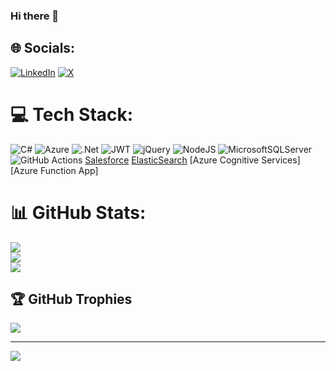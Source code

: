 ### Hi there 👋

<!--
**dhavalgajera/dhavalgajera** is a ✨ _special_ ✨ repository because its `README.md` (this file) appears on your GitHub profile.

Here are some ideas to get you started:

- 🔭 I’m currently working on ...
- 🌱 I’m currently learning ...
- 👯 I’m looking to collaborate on ...
- 🤔 I’m looking for help with ...
- 💬 Ask me about ...
- 📫 How to reach me: ...
- 😄 Pronouns: ...
- ⚡ Fun fact: ...
-->


## 🌐 Socials:
[![LinkedIn](https://img.shields.io/badge/LinkedIn-%230077B5.svg?logo=linkedin&logoColor=white)](https://linkedin.com/in/https://www.linkedin.com/in/gajeradhaval/) [![X](https://img.shields.io/badge/X-black.svg?logo=X&logoColor=white)](https://x.com/https://x.com/DhavalGajera) 

# 💻 Tech Stack:
![C#](https://img.shields.io/badge/c%23-%23239120.svg?style=flat&logo=csharp&logoColor=white) ![Azure](https://img.shields.io/badge/azure-%230072C6.svg?style=flat&logo=microsoftazure&logoColor=white) ![.Net](https://img.shields.io/badge/.NET-5C2D91?style=flat&logo=.net&logoColor=white) ![JWT](https://img.shields.io/badge/JWT-black?style=flat&logo=JSON%20web%20tokens) ![jQuery](https://img.shields.io/badge/jquery-%230769AD.svg?style=flat&logo=jquery&logoColor=white) ![NodeJS](https://img.shields.io/badge/node.js-6DA55F?style=flat&logo=node.js&logoColor=white) ![MicrosoftSQLServer](https://img.shields.io/badge/Microsoft%20SQL%20Server-CC2927?style=flat&logo=microsoft%20sql%20server&logoColor=white) ![GitHub Actions](https://img.shields.io/badge/github%20actions-%232671E5.svg?style=flat&logo=githubactions&logoColor=white) [Salesforce]() [ElasticSearch]() [Azure Cognitive Services] [Azure Function App]
# 📊 GitHub Stats:
![](https://github-readme-stats.vercel.app/api?username=dhavalgajera&theme=default&hide_border=false&include_all_commits=true&count_private=true)<br/>
![](https://github-readme-streak-stats.herokuapp.com/?user=dhavalgajera&theme=default&hide_border=false)<br/>
![](https://github-readme-stats.vercel.app/api/top-langs/?username=dhavalgajera&theme=default&hide_border=false&include_all_commits=true&count_private=true&layout=compact)

## 🏆 GitHub Trophies
![](https://github-profile-trophy.vercel.app/?username=dhavalgajera&theme=radical&no-frame=false&no-bg=true&margin-w=4)


---
[![](https://visitcount.itsvg.in/api?id=dhavalgajera&icon=0&color=0)](https://visitcount.itsvg.in)

<!-- Proudly created with GPRM ( https://gprm.itsvg.in ) -->
